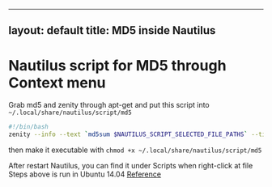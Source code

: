 ---
layout: default
title: MD5 inside Nautilus
----
Nautilus script for MD5 through Context menu
============================================
Grab md5 and zenity through apt-get and put this script into `~/.local/share/nautilus/script/md5`

~~~ bash
#!/bin/bash
zenity --info --text `md5sum $NAUTILUS_SCRIPT_SELECTED_FILE_PATHS` --title "md5 of $NAUTILUS_SCRIPT_SELECTED_FILE_PATHS"
~~~

then make it executable with `chmod +x ~/.local/share/nautilus/script/md5`

After restart Nautilus, you can find it under Scripts when right-click at file
Steps above is run in Ubuntu 14.04
[Reference](https://help.ubuntu.com/community/NautilusScriptsHowto)
